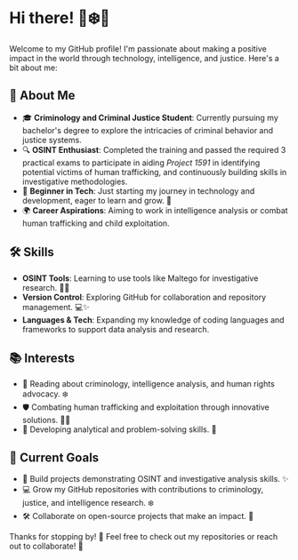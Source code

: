 # Hi there! 👋❄️💙

Welcome to my GitHub profile! I'm passionate about making a positive impact in the world through technology, intelligence, and justice. Here's a bit about me:

## 🚀 About Me
- 🎓 **Criminology and Criminal Justice Student**: Currently pursuing my bachelor's degree to explore the intricacies of criminal behavior and justice systems.
- 🔍 **OSINT Enthusiast**: Completed the training and passed the required 3 practical exams to participate in aiding *Project 1591* in identifying potential victims of human trafficking, and continuously building skills in investigative methodologies.
- 🌱 **Beginner in Tech**: Just starting my journey in technology and development, eager to learn and grow. 💖
- 🌍 **Career Aspirations**: Aiming to work in intelligence analysis or combat human trafficking and child exploitation.

## 🛠️ Skills
- **OSINT Tools**: Learning to use tools like Maltego for investigative research. 🕵️‍♀️
- **Version Control**: Exploring GitHub for collaboration and repository management. 💻✨
- **Languages & Tech**: Expanding my knowledge of coding languages and frameworks to support data analysis and research.

## 📚 Interests
- 📖 Reading about criminology, intelligence analysis, and human rights advocacy. ❄️
- 🛡️ Combating human trafficking and exploitation through innovative solutions. 💪💖
- 🧠 Developing analytical and problem-solving skills. 🌟

## 🌟 Current Goals
- 🔗 Build projects demonstrating OSINT and investigative analysis skills. ✨
- 💻 Grow my GitHub repositories with contributions to criminology, justice, and intelligence research.  ❄️
- 🛠️ Collaborate on open-source projects that make an impact. 💞

Thanks for stopping by! 🌸 Feel free to check out my repositories or reach out to collaborate! 💖

